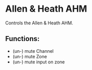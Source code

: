 # Allen & Heath AHM

Controls the Allen & Heath AHM.

## Functions:

- (un-) mute Channel
- (un-) mute Zone
- (un-) mute input on zone
